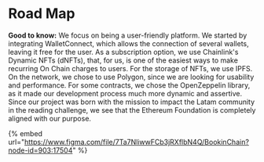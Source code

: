# Road Map

**Good to know:** We focus on being a user-friendly platform. We started by integrating WalletConnect, which allows the connection of several wallets, leaving it free for the user. As a subscription option, we use Chainlink's Dynamic NFTs (dNFTs), that, for us, is one of the easiest ways to make recurring On Chain charges to users. For the storage of NFTs, we use IPFS. On the network, we chose to use Polygon, since we are looking for usability and performance. For some contracts, we chose the OpenZeppelin library, as it made our development process much more dynamic and assertive. Since our project was born with the mission to impact the Latam community in the reading challenge, we see that the Ethereum Foundation is completely aligned with our purpose.

{% embed url="https://www.figma.com/file/7Ta7NliwwFCb3jRXflbN4Q/BookinChain?node-id=903:17504" %}
